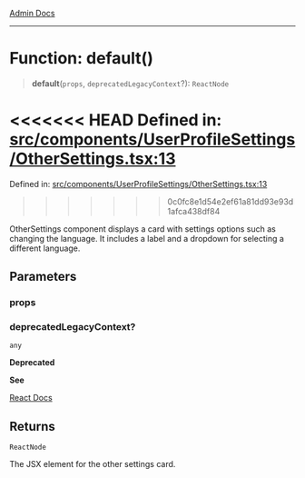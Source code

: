 [Admin Docs](/)

***

# Function: default()

> **default**(`props`, `deprecatedLegacyContext`?): `ReactNode`

<<<<<<< HEAD
Defined in: [src/components/UserProfileSettings/OtherSettings.tsx:13](https://github.com/abhassen44/talawa-admin/blob/285f7384c3d26b5028a286d84f89b85120d130a2/src/components/UserProfileSettings/OtherSettings.tsx#L13)
=======
Defined in: [src/components/UserProfileSettings/OtherSettings.tsx:13](https://github.com/PalisadoesFoundation/talawa-admin/blob/main/src/components/UserProfileSettings/OtherSettings.tsx#L13)
>>>>>>> 0c0fc8e1d54e2ef61a81dd93e93d1afca438df84

OtherSettings component displays a card with settings options such as changing the language.
It includes a label and a dropdown for selecting a different language.

## Parameters

### props

### deprecatedLegacyContext?

`any`

**Deprecated**

**See**

[React Docs](https://legacy.reactjs.org/docs/legacy-context.html#referencing-context-in-lifecycle-methods)

## Returns

`ReactNode`

The JSX element for the other settings card.
